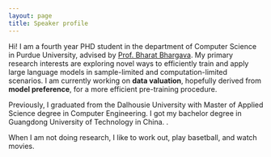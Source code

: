 ```yaml
---
layout: page
title: Speaker profile
---
```


Hi! I am a fourth year PHD student in the department of Computer Science in Purdue University, advised by [Prof. Bharat Bhargava](https://www.cs.purdue.edu/homes/bb/). My primary research interests are exploring novel ways to efficiently train and apply large language models in sample-limited and computation-limited scenarios. I am currently working on **data valuation**, hopefully derived from **model preference**, for a more efficient pre-training procedure.

Previously, I graduated from the Dalhousie University with Master of Applied Science degree in Computer Engineering. I got my bachelor degree in Guangdong University of Technology in China. .

When I am not doing research, I like to work out, play basetball, and watch movies.

<!-- please transform the markdown file into raw html below -->



